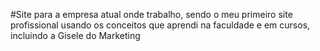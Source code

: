 #Site para a empresa atual onde trabalho, sendo o meu primeiro site profissional usando os conceitos que aprendi na faculdade e em cursos, incluindo a Gisele do Marketing 

